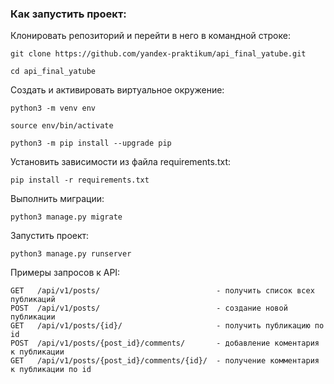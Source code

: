 ### Как запустить проект:

Клонировать репозиторий и перейти в него в командной строке:

```
git clone https://github.com/yandex-praktikum/api_final_yatube.git
```

```
cd api_final_yatube
```

Cоздать и активировать виртуальное окружение:

```
python3 -m venv env
```

```
source env/bin/activate
```

```
python3 -m pip install --upgrade pip
```

Установить зависимости из файла requirements.txt:

```
pip install -r requirements.txt
```

Выполнить миграции:

```
python3 manage.py migrate
```

Запустить проект:

```
python3 manage.py runserver
```

Примеры запросов к API:

```
GET   /api/v1/posts/                          - получить список всех публикаций
POST  /api/v1/posts/                          - создание новой публикации
GET   /api/v1/posts/{id}/                     - получить публикацию по id
POST  /api/v1/posts/{post_id}/comments/       - добавление коментария к публикации
GET   /api/v1/posts/{post_id}/comments/{id}/  - получение комментария к публикации по id
```
